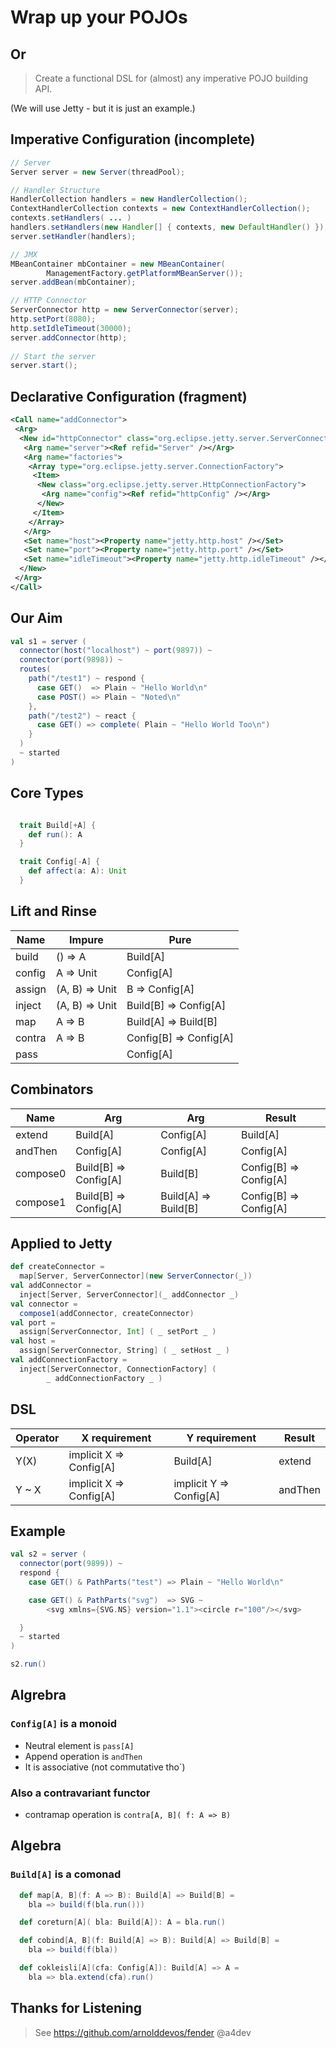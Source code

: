 ---
---
# Wrap up your POJOs

## Or

> Create a functional DSL for (almost) any imperative POJO building API.

(We will use Jetty - but it is just an example.)

## Imperative Configuration (incomplete)

```java
// Server
Server server = new Server(threadPool);

// Handler Structure
HandlerCollection handlers = new HandlerCollection();
ContextHandlerCollection contexts = new ContextHandlerCollection();
contexts.setHandlers( ... )
handlers.setHandlers(new Handler[] { contexts, new DefaultHandler() });
server.setHandler(handlers);

// JMX
MBeanContainer mbContainer = new MBeanContainer(
        ManagementFactory.getPlatformMBeanServer());
server.addBean(mbContainer);

// HTTP Connector
ServerConnector http = new ServerConnector(server);
http.setPort(8080);
http.setIdleTimeout(30000);
server.addConnector(http);
 
// Start the server
server.start();
```

## Declarative Configuration (fragment)

```xml
<Call name="addConnector">
 <Arg>
  <New id="httpConnector" class="org.eclipse.jetty.server.ServerConnector">
   <Arg name="server"><Ref refid="Server" /></Arg>
   <Arg name="factories">
    <Array type="org.eclipse.jetty.server.ConnectionFactory">
     <Item>
      <New class="org.eclipse.jetty.server.HttpConnectionFactory">
       <Arg name="config"><Ref refid="httpConfig" /></Arg>
      </New>
     </Item>
    </Array>
   </Arg>
   <Set name="host"><Property name="jetty.http.host" /></Set>
   <Set name="port"><Property name="jetty.http.port" /></Set>
   <Set name="idleTimeout"><Property name="jetty.http.idleTimeout" /></Set>
  </New>
 </Arg>
</Call>
```

## Our Aim

```scala
val s1 = server (
  connector(host("localhost") ~ port(9897)) ~
  connector(port(9898)) ~
  routes(
    path("/test1") ~ respond { 
      case GET()  => Plain ~ "Hello World\n" 
      case POST() => Plain ~ "Noted\n"
    },
    path("/test2") ~ react { 
      case GET() => complete( Plain ~ "Hello World Too\n") 
    }
  )
  ~ started
)
```

## Core Types

```scala

  trait Build[+A] { 
    def run(): A
  }

  trait Config[-A] { 
    def affect(a: A): Unit
  }

```

## Lift and Rinse

Name | Impure | Pure
---|---|---
build | () => A | Build[A]
config | A => Unit | Config[A]
assign | (A, B) => Unit | B => Config[A]
inject | (A, B) => Unit | Build[B] => Config[A]
map | A => B | Build[A] => Build[B]
contra | A => B | Config[B] => Config[A]
pass | | Config[A]

## Combinators

Name | Arg | Arg | Result
---|---|---|---
extend | Build[A] | Config[A] | Build[A]
andThen | Config[A] | Config[A] | Config[A]
compose0 | Build[B] => Config[A] | Build[B] | Config[B] => Config[A]
compose1 | Build[B] => Config[A] | Build[A] => Build[B] | Config[B] => Config[A]

## Applied to Jetty

```scala
def createConnector = 
  map[Server, ServerConnector](new ServerConnector(_))
val addConnector = 
  inject[Server, ServerConnector](_ addConnector _)
val connector = 
  compose1(addConnector, createConnector)
val port = 
  assign[ServerConnector, Int] ( _ setPort _ )
val host = 
  assign[ServerConnector, String] ( _ setHost _ )
val addConnectionFactory = 
  inject[ServerConnector, ConnectionFactory] ( 
        _ addConnectionFactory _ )

```

## DSL

Operator | X requirement | Y requirement | Result
---|---|---|---
Y(X) | implicit X => Config[A] | Build[A] | extend
Y ~ X | implicit X => Config[A] | implicit Y => Config[A] | andThen

## Example

```scala
val s2 = server (
  connector(port(9899)) ~
  respond { 
    case GET() & PathParts("test") => Plain ~ "Hello World\n"

    case GET() & PathParts("svg")  => SVG ~  
        <svg xmlns={SVG.NS} version="1.1"><circle r="100"/></svg> 

  }
  ~ started
)

s2.run()
```

## Algrebra

### `Config[A]` is a monoid

  - Neutral element is `pass[A]`
  - Append operation is `andThen`
  - It is associative (not commutative tho`)

### Also a contravariant functor

  - contramap operation is `contra[A, B]( f: A => B)`

## Algebra

### `Build[A]` is a comonad

```scala
  def map[A, B](f: A => B): Build[A] => Build[B] = 
    bla => build(f(bla.run()))

  def coreturn[A]( bla: Build[A]): A = bla.run()

  def cobind[A, B](f: Build[A] => B): Build[A] => Build[B] =
    bla => build(f(bla))

  def cokleisli[A](cfa: Config[A]): Build[A] => A =
    bla => bla.extend(cfa).run()
```
## Thanks for Listening

>  See https://github.com/arnolddevos/fender
>  @a4dev
